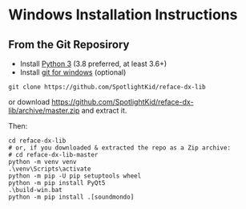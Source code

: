 # Windows Installation Instructions

## From the Git Reposirory

* Install [Python 3](https://www.python.org/downloads/windows/) (3.8 preferred, at least 3.6+)
* Install [git for windows](https://gitforwindows.org/) (optional)

```console
git clone https://github.com/SpotlightKid/reface-dx-lib
````

or download https://github.com/SpotlightKid/reface-dx-lib/archive/master.zip
and extract it.

Then:

```
cd reface-dx-lib
# or, if you downloaded & extracted the repo as a Zip archive:
# cd reface-dx-lib-master
python -m venv venv
.\venv\Scripts\activate
python -m pip -U pip setuptools wheel
python -m pip install PyQt5
.\build-win.bat
python -m pip install .[soundmondo]
```

